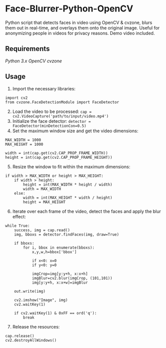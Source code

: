 # Face-Blurrer-Python-OpenCV
Python script that detects faces in video using OpenCV &amp; cvzone, blurs them out in real-time, and overlays them onto the original image. Useful for anonymizing people in videos for privacy reasons. Demo video included.

## Requirements
*Python 3.x*
*OpenCV*
*cvzone*

## Usage
1. Import the necessary libraries:
```
import cv2
from cvzone.FaceDetectionModule import FaceDetector
```
2. Load the video to be processed:
`cap = cv2.VideoCapture('path/to/input/video.mp4')`
3. Initialize the face detector:
`detector = FaceDetector(minDetectionCon=0.5)`
4. Set the maximum window size and get the video dimensions:
```
MAX_WIDTH = 1000
MAX_HEIGHT = 1000

width = int(cap.get(cv2.CAP_PROP_FRAME_WIDTH))
height = int(cap.get(cv2.CAP_PROP_FRAME_HEIGHT))
```
5. Resize the window to fit within the maximum dimensions:
```
if width > MAX_WIDTH or height > MAX_HEIGHT:
    if width > height:
        height = int(MAX_WIDTH * height / width)
        width = MAX_WIDTH
    else:
        width = int(MAX_HEIGHT * width / height)
        height = MAX_HEIGHT
```
6. Iterate over each frame of the video, detect the faces and apply the blur effect:
```
while True:
    success, img = cap.read()
    img, bboxs = detector.findFaces(img, draw=True)
    
    if bboxs:
        for i, bbox in enumerate(bboxs):
            x,y,w,h=bbox['bbox']
            
            if x<0: x=0
            if y<0: y=0
            
            imgCrop=img[y:y+h, x:x+h]
            imgBlur=cv2.blur(imgCrop, (101,101))
            img[y:y+h, x:x+w]=imgBlur

    out.write(img)
    
    cv2.imshow("Image", img)
    cv2.waitKey(1)

    if cv2.waitKey(1) & 0xFF == ord('q'):
        break
```
7. Release the resources:
```
cap.release()
cv2.destroyAllWindows()
```

